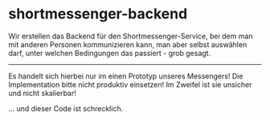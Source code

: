 # shortmessenger-backend

Wir erstellen das Backend für den Shortmessenger-Service, bei dem man mit anderen Personen kommunizieren kann, man aber selbst auswählen darf, unter welchen Bedingungen das passiert - grob gesagt.

---

Es handelt sich hierbei nur im einen Prototyp unseres Messengers! Die Implementation bitte nicht produktiv einsetzen! Im Zweifel ist sie unsicher und nicht skalierbar!

... und dieser Code ist schrecklich.
